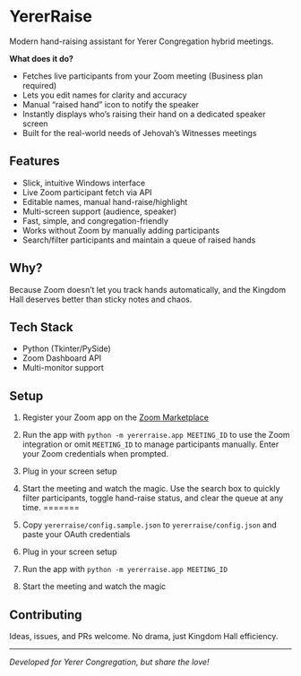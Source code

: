 # YererRaise

Modern hand-raising assistant for Yerer Congregation hybrid meetings.

**What does it do?**
- Fetches live participants from your Zoom meeting (Business plan required)
- Lets you edit names for clarity and accuracy
- Manual “raised hand” icon to notify the speaker
- Instantly displays who’s raising their hand on a dedicated speaker screen
- Built for the real-world needs of Jehovah’s Witnesses meetings

## Features

- Slick, intuitive Windows interface
- Live Zoom participant fetch via API
- Editable names, manual hand-raise/highlight
- Multi-screen support (audience, speaker)
- Fast, simple, and congregation-friendly
- Works without Zoom by manually adding participants
- Search/filter participants and maintain a queue of raised hands

## Why?

Because Zoom doesn’t let you track hands automatically, and the Kingdom Hall deserves better than sticky notes and chaos.

## Tech Stack

- Python (Tkinter/PySide)
- Zoom Dashboard API
- Multi-monitor support

## Setup

1. Register your Zoom app on the [Zoom Marketplace](https://marketplace.zoom.us/)

2. Run the app with `python -m yererraise.app MEETING_ID` to use the Zoom integration or omit `MEETING_ID` to manage participants manually. Enter your Zoom credentials when prompted.
3. Plug in your screen setup
4. Start the meeting and watch the magic. Use the search box to quickly filter participants, toggle hand-raise status, and clear the queue at any time.
=======
2. Copy `yererraise/config.sample.json` to `yererraise/config.json` and paste your OAuth credentials
3. Plug in your screen setup
4. Run the app with `python -m yererraise.app MEETING_ID`
5. Start the meeting and watch the magic


## Contributing

Ideas, issues, and PRs welcome. No drama, just Kingdom Hall efficiency.

---

*Developed for Yerer Congregation, but share the love!*

